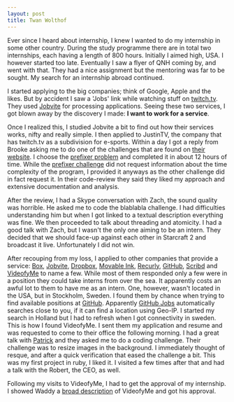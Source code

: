 ```yaml
---
layout: post
title: Twan Wolthof
---
```


Ever since I heard about internship, I knew I wanted to do my internship in some other country. During the study programme there are in total two internships, each having a length of 800 hours. Initially I aimed high, USA. I however started too late. Eventually I saw a flyer of QNH coming by, and went with that. They had a nice assignment but the mentoring was far to be sought. My search for an internship abroad continued.

I started applying to the big companies; think of Google, Apple and the likes. But by accident I saw a 'Jobs' link while watching stuff on [twitch.tv]. They used [Jobvite] for processing applications. Seeing these two services, I got blown away by the discovery I made: **I want to work for a service**.

Once I realized this, I studied Jobvite a bit to find out how their services works, nifty and really simple. I then applied to JustinTV, the company that has twitch.tv as a subdivision for e-sports. Within a day I got a reply from Brooke asking me to do one of the challenges that are found on [their website]. I choose the [prefixer problem] and completed it in about 12 hours of time. While the [prefixer challenge] did not request information about the time complexity of the program, I provided it anyways as the other challenge did in fact request it. In their code-review they said they liked my approach and extensive documentation and analysis.

After the review, I had a Skype conversation with Zach, the sound quality was horrible. He asked me to code the blablabla challenge. I had difficulties understanding him but when I got linked to a textual description everything was fine. We then proceeded to talk about threading and atomicity. I had a good talk with Zach, but I wasn't the only one aiming to be an intern. They decided that we should face-up against each other in Starcraft 2 and broadcast it live. Unfortunately I did not win.

After recouping from my loss, I applied to other companies that provide a service: [Box], [Jobvite], [Dropbox], [Movable Ink], [Recurly], [GitHub], [Scribd] and [VideofyMe] to name a few. While most of them responded only a few were in a position they could take interns from over the sea. It apparently costs an awful lot to them to have me as an intern. One, however, wasn't located in the USA, but in Stockholm, Sweden. I found them by chance when trying to find available positions at [GitHub]. Apparently [GitHub Jobs] automatically searches close to you, if it can find a location using Geo-IP. I started my search in Holland but I had to refresh when I got connectivity in sweden. This is how I found VideofyMe.
I sent them my application and resume and was requested to come to their office the following morning. I had a great talk with [Patrick] and they asked me to do a coding challenge. Their challenge was to resize images in the background. I immediately thought of resque, and after a quick verification that eased the challenge a bit. This was my first project in ruby, I liked it.
I visited a few times after that and had a talk with the Robert, the CEO, as well.

Following my visits to VideofyMe, I had to get the approval of my internship. I showed Waddy a [broad description] of VideofyMe and got his approval.

[twitch.tv]: http://twitch.tv/
[Jobvite]: http://jobvite.com/
[their website]: http://justin.tv/problems/
[prefixer problem]: http://justin.tv/problems/prefixer/
[prefixer challenge]: http://justin.tv/problems/prefixer/
[Box]: http://box.com/
[GitHub]: http://github.com
[Dropbox]: http://dropbox.com/
[Movable Ink]: http://movableink.com/
[recurly]: http://recurly.com/
[Scribd]: http://scribd.com/
[VideofyMe]: http://videofy.me/
[GitHub Jobs]: http://jobs.github.com
[Patrick]: http;//videofy.me/about
[broad description]: /assets/internship/videofyme-internship.html